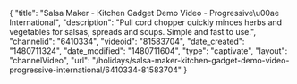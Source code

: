{
    "title": "Salsa Maker - Kitchen Gadget Demo Video - Progressive\u00ae International",
    "description": "Pull cord chopper quickly minces herbs and vegetables for salsas, spreads and soups. Simple and fast to use.",
    "channelid": "6410334",
    "videoid": "81583704",
    "date_created": "1480711324",
    "date_modified": "1480711604",
    "type": "captivate",
    "layout": "channelVideo",
    "url": "\/holidays\/salsa-maker-kitchen-gadget-demo-video-progressive-international\/6410334-81583704"
}